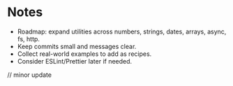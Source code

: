 # Notes

- Roadmap: expand utilities across numbers, strings, dates, arrays, async, fs, http.
- Keep commits small and messages clear.
- Collect real-world examples to add as recipes.
- Consider ESLint/Prettier later if needed.


// minor update

